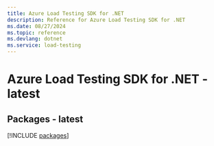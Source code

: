 ```yaml
---
title: Azure Load Testing SDK for .NET
description: Reference for Azure Load Testing SDK for .NET
ms.date: 08/27/2024
ms.topic: reference
ms.devlang: dotnet
ms.service: load-testing
---
```

# Azure Load Testing SDK for .NET - latest
## Packages - latest
[!INCLUDE [packages](load-testing-index.md)]